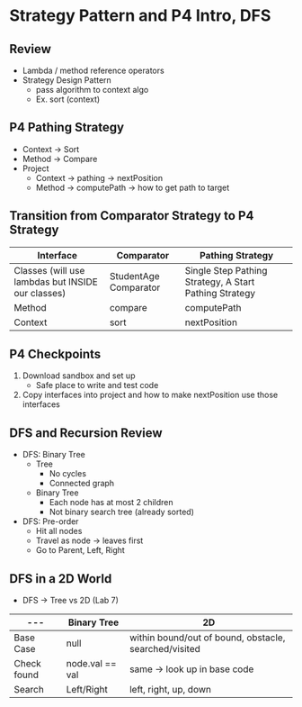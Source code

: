 # Strategy Pattern and P4 Intro, DFS

## Review
- Lambda / method reference operators
- Strategy Design Pattern
    - pass algorithm to context algo
    - Ex. sort (context)

## P4 Pathing Strategy
- Context -> Sort
- Method -> Compare
- Project
    - Context -> pathing -> nextPosition
    - Method -> computePath -> how to get path to target

## Transition from Comparator Strategy to P4 Strategy
| Interface | Comparator | Pathing Strategy |
| -------- | ---- | ----------- |
| Classes (will use lambdas but INSIDE our classes) | StudentAge Comparator | Single Step Pathing Strategy, A Start Pathing Strategy |
| Method | compare |computePath |
| Context | sort | nextPosition |

## P4 Checkpoints
1. Download sandbox and set up
    - Safe place to write and test code
2. Copy interfaces into project and how to make nextPosition use those interfaces

## DFS and Recursion Review
- DFS: Binary Tree
    - Tree
        - No cycles
        - Connected graph
    - Binary Tree
        - Each node has at most 2 children
        - Not binary search tree (already sorted)
- DFS: Pre-order
    - Hit all nodes
    - Travel as node -> leaves first
    - Go to Parent, Left, Right

## DFS in a 2D World
- DFS -> Tree vs 2D (Lab 7)

| --- | Binary Tree | 2D |
| --- | --- | --- |
| Base Case | null | within bound/out of bound, obstacle, searched/visited |
| Check found | node.val == val | same -> look up in base code |
| Search | Left/Right | left, right, up, down |

